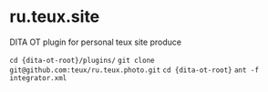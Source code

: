 ru.teux.site
============

DITA OT plugin for personal teux site produce

`cd {dita-ot-root}/plugins/`
`git clone git@github.com:teux/ru.teux.photo.git`
`cd {dita-ot-root}`
`ant -f integrator.xml`
